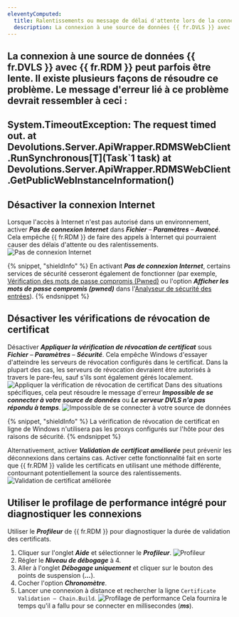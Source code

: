 ```yaml
---
eleventyComputed:
  title: Ralentissements ou message de délai d'attente lors de la connexion à une source de données {{ fr.DVLS }}
  description: La connexion à une source de données {{ fr.DVLS }} avec {{ fr.RDM }} peut parfois être lente. Il existe plusieurs façons de résoudre ce problème rapidement.
---
```

La connexion à une source de données {{ fr.DVLS }} avec {{ fr.RDM }} peut parfois être lente. Il existe plusieurs façons de résoudre ce problème. Le message d'erreur lié à ce problème devrait ressembler à ceci :
---
System.TimeoutException: The request timed out.
at Devolutions.Server.ApiWrapper.RDMSWebClient.RunSynchronous[T](Task`1 task)
at Devolutions.Server.ApiWrapper.RDMSWebClient.GetPublicWebInstanceInformation()
---

## Désactiver la connexion Internet
Lorsque l'accès à Internet n'est pas autorisé dans un environnement, activer ***Pas de connexion Internet*** dans ***Fichier*** – ***Paramètres*** – ***Avancé***. Cela empêche {{ fr.RDM }} de faire des appels à Internet qui pourraient causer des délais d'attente ou des ralentissements.
![Pas de connexion Internet](https://cdnweb.devolutions.net/docs/RDMW0011_2024_2.png)

{% snippet, "shieldInfo" %}
En activant ***Pas de connexion Internet***, certains services de sécurité cesseront également de fonctionner (par exemple, [Vérification des mots de passe compromis (Pwned)](/rdm/kb/rdm-windows/how-to-articles/pwned-password-check/) ou l'option ***Afficher les mots de passe compromis (pwned)*** dans l'[Analyseur de sécurité des entrées](/rdm/commands/reports/entry-security-analyzer/)).
{% endsnippet %}

## Désactiver les vérifications de révocation de certificat
Désactiver ***Appliquer la vérification de révocation de certificat*** sous ***Fichier*** – ***Paramètres*** – ***Sécurité***. Cela empêche Windows d'essayer d'atteindre les serveurs de révocation configurés dans le certificat. Dans la plupart des cas, les serveurs de révocation devraient être autorisés à travers le pare-feu, sauf s'ils sont également gérés localement.
![Appliquer la vérification de révocation de certificat](https://cdnweb.devolutions.net/docs/RDMW0012_2024_2.png)
Dans des situations spécifiques, cela peut résoudre le message d'erreur ***Impossible de se connecter à votre source de données*** ou ***Le serveur DVLS n'a pas répondu à temps***.
![Impossible de se connecter à votre source de données](https://cdnweb.devolutions.net/docs/RDMW0024_2024_2.png)

{% snippet, "shieldInfo" %}
La vérification de révocation de certificat en ligne de Windows n'utilisera pas les proxys configurés sur l'hôte pour des raisons de sécurité.
{% endsnippet %}

Alternativement, activer ***Validation de certificat améliorée*** peut prévenir les déconnexions dans certains cas. Activer cette fonctionnalité fait en sorte que {{ fr.RDM }} valide les certificats en utilisant une méthode différente, contournant potentiellement la source des ralentissements.
![Validation de certificat améliorée](https://cdnweb.devolutions.net/docs/RDMW0013_2024_2.png)

## Utiliser le profilage de performance intégré pour diagnostiquer les connexions
Utiliser le ***Profileur*** de {{ fr.RDM }} pour diagnostiquer la durée de validation des certificats.
1. Cliquer sur l'onglet ***Aide*** et sélectionner le ***Profileur***.
![Profileur](https://cdnweb.devolutions.net/docs/RDMW0014_2024_2.png)
1. Régler le ***Niveau de débogage*** à 4.
1. Aller à l'onglet ***Débogage uniquement*** et cliquer sur le bouton des points de suspension (***...***).
1. Cocher l'option ***Chronomètre***.
1. Lancer une connexion à distance et rechercher la ligne `Certificate Validation – Chain.Build`.
![Profilage de performance](https://cdnweb.devolutions.net/docs/RDMW0015_2024_2.png)
Cela fournira le temps qu'il a fallu pour se connecter en millisecondes (***ms***).
